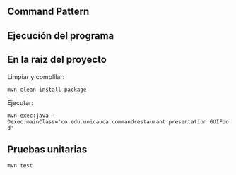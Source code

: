 ## Command Pattern

## Ejecución del programa

## En la raiz del proyecto

Limpiar y complilar:

` mvn clean install package `

Ejecutar:

`mvn exec:java -Dexec.mainClass='co.edu.unicauca.commandrestaurant.presentation.GUIFood'`

## Pruebas unitarias
`mvn test`




